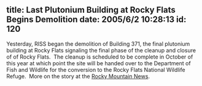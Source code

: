 title: Last Plutonium Building at Rocky Flats Begins Demolition
date: 2005/6/2 10:28:13
id: 120
---
Yesterday, RISS began the demolition of Building 371, the final plutonium building at Rocky Flats signaling the final phase of the cleanup and closure of of Rocky Flats.  The cleanup is scheduled to be complete in October of this year at which point the site will be handed over to the Department of Fish and Wildlife for the conversion to the Rocky Flats National Wildlife Refuge.  More on the story at the [Rocky Mountain News](http://www.rockymountainnews.com/drmn/local/article/0,1299,DRMN_15_3823543,00.html).